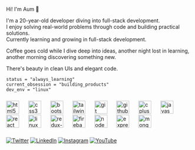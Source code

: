 Hi! I'm Aum 👋  

I'm a 20-year-old developer diving into full-stack development.  
I enjoy solving real-world problems through code and building practical solutions.  
Currently learning and growing in full-stack development.  

Coffee goes cold while I dive deep into ideas, another night lost in learning, another morning discovering something new.

There's beauty in clean UIs and elegant code.  

```
status = "always_learning"
current_obsession = "building_products"
dev_env = "linux"
```


###

<div align="left">
<img src="https://skillicons.dev/icons?i=html" height="35" alt="html5 logo" />
<img width="17" />
<img src="https://skillicons.dev/icons?i=css" height="35" alt="css3 logo" />
<img width="17" />
<img src="https://skillicons.dev/icons?i=bootstrap" height="35" alt="bootstrap logo" />
<img width="17" />
<img src="https://skillicons.dev/icons?i=tailwind" height="35" alt="tailwindcss logo" />
<img width="17" />
<img src="https://skillicons.dev/icons?i=git" height="35" alt="git logo" />
<img width="17" />
<img src="https://skillicons.dev/icons?i=github" height="35" alt="github logo" />
<img width="17" />
<img src="https://skillicons.dev/icons?i=cpp" height="35" alt="cplusplus logo" />
<img width="17" />
<img src="https://skillicons.dev/icons?i=js" height="35" alt="javascript logo" />
<img width="17" />
<img src="https://skillicons.dev/icons?i=react" height="35" alt="react logo" />
<img width="17" />
<img src="https://skillicons.dev/icons?i=linux" height="35" alt="linux logo" />
<img width="17" />
<img src="https://skillicons.dev/icons?i=redux" height="35" alt="redux-toolkit logo" />
<img width="17" />
<img src="https://skillicons.dev/icons?i=firebase" height="35" alt="firebase logo" />
<img width="17" />
<img src="https://skillicons.dev/icons?i=nodejs" height="35" alt="node js logo" />
<img width="17" />
<img src="https://skillicons.dev/icons?i=express" height="35" alt="express logo" />
<img width="17" />
<img src="https://skillicons.dev/icons?i=mongodb" height="35" alt="mongodb logo" />
<img width="17" />
</div>

###

[![Twitter](https://img.shields.io/badge/-Twitter-grey?style=for-the-badge&logo=x)](https://x.com/aummehta_dev) 
[![LinkedIn](https://img.shields.io/badge/-LinkedIn-blue?style=for-the-badge&logo=linkedin)](https://www.linkedin.com/in/aum-mehta-177002265/) 
[![Instagram](https://img.shields.io/badge/Instagram-red?&style=for-the-badge&logo=instagram&logoColor=white)](https://www.instagram.com/mehta.aum01/profilecard/?igsh=djEzd2FvNWQ1b290) 
[![YouTube](https://img.shields.io/badge/-YouTube-red?style=for-the-badge&logo=youtube)](https://www.youtube.com/@aummehta1)

